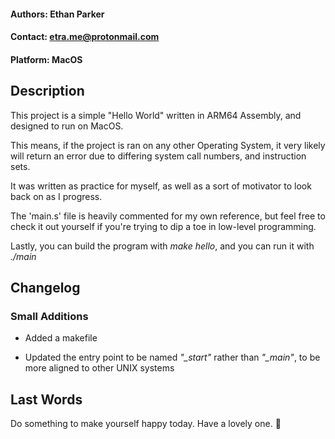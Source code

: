 #### Authors: Ethan Parker
#### Contact: etra.me@protonmail.com
#### Platform: MacOS


## Description
This project is a simple "Hello World" written in ARM64 Assembly, and designed to run on MacOS.

This means, if the project is ran on any other Operating System, it very likely will return an error due to differing system call numbers, and instruction sets.

It was written as practice for myself, as well as a sort of motivator to look back on as I progress.

The 'main.s' file is heavily commented for my own reference, but feel free to check it out yourself if you're trying to dip a toe in low-level programming.

Lastly, you can build the program with *make hello*, and you can run it with *./main*



## Changelog
### Small Additions
- Added a makefile

- Updated the entry point to be named *"_start"* rather than *"_main"*, to be more aligned to other UNIX systems



## Last Words
Do something to make yourself happy today.
Have a lovely one. 🤍

